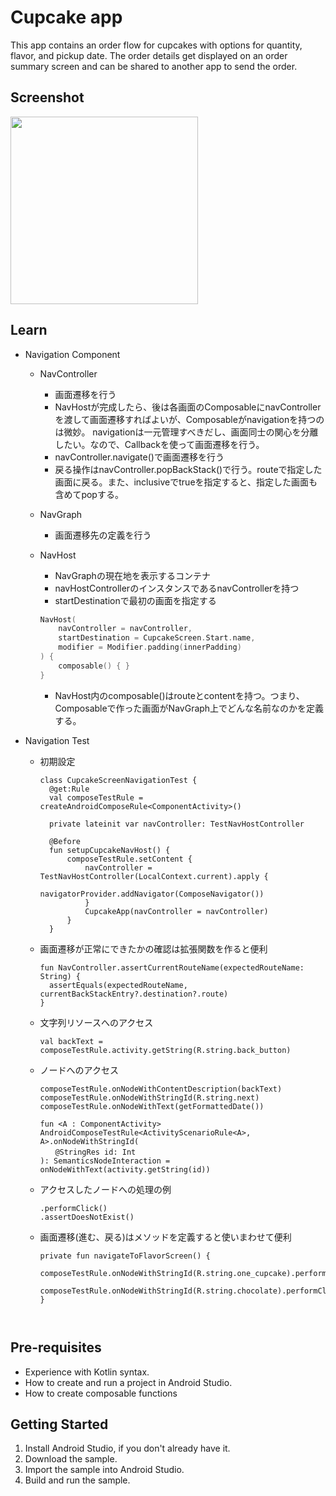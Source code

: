 Cupcake app
=================================

This app contains an order flow for cupcakes with options for quantity, flavor, and pickup date.
The order details get displayed on an order summary screen and can be shared to another app to
send the order.

Screenshot
----------

<img src="https://github.com/user-attachments/assets/62dd51d8-dbad-45e1-93be-33e1f27dda7e" width="300">

Learn
-----

- Navigation Component
  - NavController
    - 画面遷移を行う
    - NavHostが完成したら、後は各画面のComposableにnavControllerを渡して画面遷移すればよいが、Composableがnavigationを持つのは微妙。
      navigationは一元管理すべきだし、画面同士の関心を分離したい。なので、Callbackを使って画面遷移を行う。
    - navController.navigate()で画面遷移を行う
    - 戻る操作はnavController.popBackStack()で行う。routeで指定した画面に戻る。また、inclusiveでtrueを指定すると、指定した画面も含めてpopする。
  - NavGraph
    - 画面遷移先の定義を行う
  - NavHost
    - NavGraphの現在地を表示するコンテナ
    - navHostControllerのインスタンスであるnavControllerを持つ
    - startDestinationで最初の画面を指定する
    
    ```kotlin 
    NavHost(
        navController = navController,
        startDestination = CupcakeScreen.Start.name,
        modifier = Modifier.padding(innerPadding)
    ) {
        composable() { } 
    }
    ```
    - NavHost内のcomposable()はrouteとcontentを持つ。つまり、Composableで作った画面がNavGraph上でどんな名前なのかを定義する。
  
- Navigation Test
  - 初期設定
    ```
    class CupcakeScreenNavigationTest {
      @get:Rule
      val composeTestRule = createAndroidComposeRule<ComponentActivity>()
  
      private lateinit var navController: TestNavHostController
  
      @Before
      fun setupCupcakeNavHost() {
          composeTestRule.setContent {
              navController = TestNavHostController(LocalContext.current).apply {
                  navigatorProvider.addNavigator(ComposeNavigator())
              }
              CupcakeApp(navController = navController)
          }
      }
    
  - 画面遷移が正常にできたかの確認は拡張関数を作ると便利
    ```
    fun NavController.assertCurrentRouteName(expectedRouteName: String) {
      assertEquals(expectedRouteName, currentBackStackEntry?.destination?.route)
    }
    
  - 文字列リソースへのアクセス
    ```
    val backText = composeTestRule.activity.getString(R.string.back_button)

  - ノードへのアクセス
    ```
    composeTestRule.onNodeWithContentDescription(backText)
    composeTestRule.onNodeWithStringId(R.string.next)
    composeTestRule.onNodeWithText(getFormattedDate())
    
    fun <A : ComponentActivity> AndroidComposeTestRule<ActivityScenarioRule<A>, A>.onNodeWithStringId(
    　　@StringRes id: Int
    ): SemanticsNodeInteraction = onNodeWithText(activity.getString(id))
    
  - アクセスしたノードへの処理の例
    ```
    .performClick()
    .assertDoesNotExist()
  - 画面遷移(進む、戻る)はメソッドを定義すると使いまわせて便利
    ```
    private fun navigateToFlavorScreen() {
        composeTestRule.onNodeWithStringId(R.string.one_cupcake).performClick()
        composeTestRule.onNodeWithStringId(R.string.chocolate).performClick()
    }
  
    

Pre-requisites
--------------
* Experience with Kotlin syntax.
* How to create and run a project in Android Studio.
* How to create composable functions 


Getting Started
---------------
1. Install Android Studio, if you don't already have it.
2. Download the sample.
3. Import the sample into Android Studio.
4. Build and run the sample.
